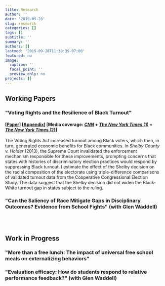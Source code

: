 ```yaml
---
title: Research
author: ''
date: '2019-09-28'
slug: research
categories: []
tags: []
subtitle: ''
summary: ''
authors: []
lastmod: '2019-09-28T11:39:39-07:00'
featured: no
image:
  caption: ''
  focal_point: ''
  preview_only: no
projects: []
---
```


## Working Papers

### "Voting Rights and the Resilience of Black Turnout" 
#### [[Paper](/files/shelby_county_voting.pdf)] [[Appendix](/files/shelby_county_voting_appendix.pdf)] [Media coverage: [*CNN*](https://www.cnn.com/2021/03/28/politics/voting-rights-georgia-souls-polls-blake/index.html) + [*The New York Times* (1)](https://www.nytimes.com/2021/03/16/opinion/voting-republicans-democrats.html) + [*The New York Times* (2)](https://www.nytimes.com/2021/03/31/opinion/house-senate-2022-2024.html)]

The Voting Rights Act increased turnout among Black voters, which then, in turn, generated economic benefits for Black communities. In *Shelby County v. Holder* (2013), the Supreme Court invalidated the enforcement mechanism responsible for these improvements, prompting concerns that states with histories of discriminatory election practices would respond by suppressing Black turnout. I estimate the effect of the Shelby decision on the racial composition of the electorate using triple-difference comparisons of validated turnout data from the Cooperative Congressional Election Study. The data suggest that the Shelby decision did not widen the Black-White turnout gap in states subject to the ruling.

### "Can the Saliency of Race Mitigate Gaps in Disciplinary Outcomes? Evidence from School Fights" (with Glen Waddell)

<br>
<br>

## Work in Progress

### "More than a free lunch: The impact of universal free school meals on externalizing behaviors"

### "Evaluation efficacy: How do students respond to relative performance feedback?" (with Glen Waddell)
